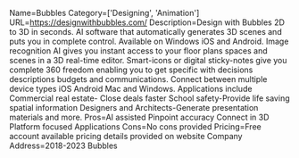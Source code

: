 Name=Bubbles
Category=['Designing', 'Animation']
URL=https://designwithbubbles.com/
Description=Design with Bubbles 2D to 3D in seconds. AI software that automatically generates 3D scenes and puts you in complete control. Available on Windows iOS and Android. Image recognition AI gives you instant access to your floor plans spaces and scenes in a 3D real-time editor. Smart-icons or digital sticky-notes give you complete 360 freedom enabling you to get specific with decisions descriptions budgets and communications. Connect between multiple device types iOS Android Mac and Windows. Applications include Commercial real estate- Close deals faster School safety-Provide life saving spatial information Designers and Architects-Generate presentation materials and more.
Pros=AI assisted Pinpoint accuracy Connect in 3D Platform focused Applications
Cons=No cons provided
Pricing=Free account available pricing details provided on website
Company Address=2018-2023 Bubbles
